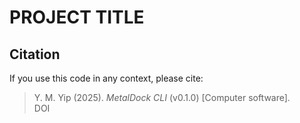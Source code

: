 # PROJECT TITLE

## Citation

If you use this code in any context, please cite:

> Y. M. Yip (2025). *MetalDock CLI* (v0.1.0) [Computer software].  
> DOI
